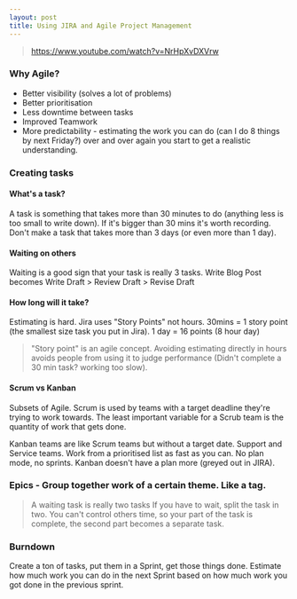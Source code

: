 ```yaml
---
layout: post
title: Using JIRA and Agile Project Management
---
```


> https://www.youtube.com/watch?v=NrHpXvDXVrw

### Why Agile?

- Better visibility (solves a lot of problems)
- Better prioritisation
- Less downtime between tasks
- Improved Teamwork
- More predictability - estimating the work you can do (can I do 8 things by next Friday?) over and over again you start to get a realistic understanding.

### Creating tasks
#### What's a task?
A task is something that takes more than 30 minutes to do (anything less is too small to write down). If it's bigger than 30 mins it's worth recording. Don't make a task that takes more than 3 days (or even more than 1 day).

#### Waiting on others
Waiting is a good sign that your task is really 3 tasks.
Write Blog Post becomes Write Draft > Review Draft > Revise Draft

#### How long will it take?
Estimating is hard. Jira uses "Story Points" not hours. 
30mins = 1 story point (the smallest size task you put in Jira).
1 day = 16 points (8 hour day)

> "Story point" is an agile concept. Avoiding estimating directly in hours avoids people from using it to judge performance (Didn't complete a 30 min task? working too slow).

#### Scrum vs Kanban
Subsets of Agile. Scrum is used by teams with a target deadline they're trying to work towards. The least important variable for a Scrub team is the quantity of work that gets done.

Kanban teams are like Scrum teams but without a target date. Support and Service teams. Work from a prioritised list as fast as you can. No plan mode, no sprints. Kanban doesn't have a plan more (greyed out in JIRA).

### Epics - Group together work of a certain theme. Like a tag.
> A waiting task is really two tasks
If you have to wait, split the task in two. You can't control others time, so your part of the task is complete, the second part becomes a separate task.

### Burndown
Create a ton of tasks, put them in a Sprint, get those things done.
Estimate how much work you can do in the next Sprint based on how much work you got done in the previous sprint.

